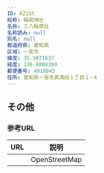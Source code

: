 ```yaml
---
ID: KZibt
総称: 稲荷神社
名称: 三八稲荷社
名称読み: null
別名: null
都道府県: 愛知県
区域: 一宮市
緯度: 35.3071637
経度: 136.8008399
郵便番号: 4910043
住所: 愛知県一宮市真清田１丁目１−４
---
```


## その他

### 参考URL

| URL | 説明          |
| --- | ------------- |
|     | OpenStreetMap |
